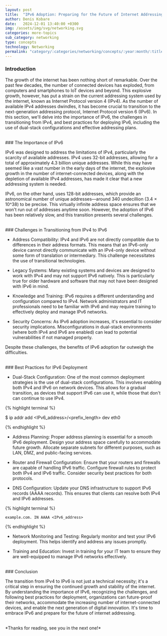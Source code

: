 ```yaml
---
layout: post
title:  "IPv6 Adoption: Preparing for the Future of Internet Addressing"
author: Denis Kobare
date:   2024-12-01 13:40:00 +0300
img: /assets/img/svg/networking.svg
categories: more-topics
sub_category: networking
type: concepts
technology: Networking
permalink: "category/:categories/networking/concepts/:year:month/:title"
---
```



### Introduction

The growth of the internet has been nothing short of remarkable. Over the past 
few decades, the number of connected devices has exploded, from computers and 
smartphones to IoT devices and beyond. This explosive growth, however, has put a 
strain on the current addressing system used by the internet, known as Internet 
Protocol version 4 (IPv4). As the number of available IPv4 addresses dwindles, 
it has become crucial to transition to the next-generation addressing protocol, 
Internet Protocol version 6 (IPv6). In this section, we'll delve into the 
importance of IPv6, the challenges in transitioning from IPv4, and best 
practices for deploying IPv6, including the use of dual-stack configurations and 
effective addressing plans.



<br>
### The Importance of IPv6

IPv6 was designed to address the limitations of IPv4, particularly the scarcity 
of available addresses. IPv4 uses 32-bit addresses, allowing for a total of 
approximately 4.3 billion unique addresses. While this may have seemed like a 
vast number in the early days of the internet, the explosive growth in the 
number of internet-connected devices, along with the depletion of available IPv4 
addresses, has made it clear that a new addressing system is needed.

IPv6, on the other hand, uses 128-bit addresses, which provide an astronomical 
number of unique addresses—around 340 undecillion (3.4 × 10^38) to be precise. 
This virtually infinite address space ensures that we won't run out of addresses 
anytime soon. However, the adoption of IPv6 has been relatively slow, and this 
transition presents several challenges.



<br>
### Challenges in Transitioning from IPv4 to IPv6

- Address Compatibility: IPv4 and IPv6 are not directly compatible due to 
differences in their address formats. This means that an IPv6-only device cannot 
directly communicate with an IPv4-only device without some form of translation 
or intermediary. This challenge necessitates the use of transitional 
technologies.

- Legacy Systems: Many existing systems and devices are designed to work with 
IPv4 and may not support IPv6 natively. This is particularly true for older 
hardware and software that may not have been designed with IPv6 in mind.

- Knowledge and Training: IPv6 requires a different understanding and 
configuration compared to IPv4. Network administrators and IT professionals need 
to be familiar with IPv6 and may require training to effectively deploy and 
manage IPv6 networks.

- Security Concerns: As IPv6 adoption increases, it's essential to consider 
security implications. Misconfigurations in dual-stack environments (where both 
IPv4 and IPv6 are enabled) can lead to potential vulnerabilities if not managed 
properly.

Despite these challenges, the benefits of IPv6 adoption far outweigh the 
difficulties.



<br>
### Best Practices for IPv6 Deployment

- Dual-Stack Configuration: One of the most common deployment strategies is the 
use of dual-stack configurations. This involves enabling both IPv4 and IPv6 on 
network devices. This allows for a gradual transition, as devices that support 
IPv6 can use it, while those that don't can continue to use IPv4.

{% highlight terminal %}

$ ip addr add <IPv6_address>/<prefix_length> dev eth0

{% endhighlight %}


- Address Planning: Proper address planning is essential for a smooth IPv6 
deployment. Design your address space carefully to accommodate future growth. 
Allocate separate subnets for different purposes, such as LAN, DMZ, and 
public-facing services.

- Router and Firewall Configuration: Ensure that your routers and firewalls are 
capable of handling IPv6 traffic. Configure firewall rules to protect both IPv4 
and IPv6 traffic. Consider security best practices for both protocols.

- DNS Configuration: Update your DNS infrastructure to support IPv6 records 
(AAAA records). This ensures that clients can resolve both IPv4 and IPv6 
addresses.

{% highlight terminal %}

    example.com. IN AAAA <IPv6_address>

{% endhighlight %}


- Network Monitoring and Testing: Regularly monitor and test your IPv6 
deployment. This helps identify and address any issues promptly.

- Training and Education: Invest in training for your IT team to ensure they are 
well-equipped to manage IPv6 networks effectively.



<br>
### Conclusion

The transition from IPv4 to IPv6 is not just a technical necessity; it's a 
critical step in ensuring the continued growth and stability of the internet. By 
understanding the importance of IPv6, recognizing the challenges, and following 
best practices for deployment, organizations can future-proof their networks, 
accommodate the increasing number of internet-connected devices, and enable the 
next generation of digital innovation. It's time to embrace IPv6 and prepare for 
the future of internet addressing.



<br>
*Thanks for reading, see you in the next one!*
